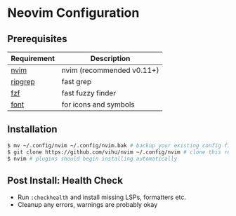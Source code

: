 # Neovim Configuration

## Prerequisites

| Requirement                                      | Description               |
| ------------------------------------------------ | ------------------------- |
| [nvim](https://neovim.io/)                       | nvim (recommended v0.11+) |
| [ripgrep](https://github.com/BurntSushi/ripgrep) | fast grep                 |
| [fzf](https://github.com/junegunn/fzf)           | fast fuzzy finder         |
| [font](https://www.nerdfonts.com/font-downloads) | for icons and symbols     |

## Installation

```bash
$ mv ~/.config/nvim ~/.config/nvim.bak # backup your existing config first!
$ git clone https://github.com/vihu/nvim ~/.config/nvim # clone this repo
$ nvim # plugins should begin installing automatically
```

## Post Install: Health Check

- Run `:checkhealth` and install missing LSPs, formatters etc.
- Cleanup any errors, warnings are probably okay
